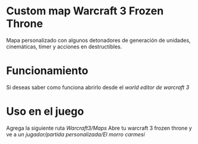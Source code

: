 # Custom map Warcraft 3 Frozen Throne
Mapa personalizado con algunos detonadores de generación de unidades, cinemáticas, timer y acciones en destructibles.
# Funcionamiento
Si deseas saber como funciona abrirlo desde el *world editor de warcraft 3*
# Uso en el juego
Agrega la siguiente ruta *Warcraft3/Maps*
Abre tu warcraft 3 frozen throne y ve a *un jugador/partida personalizada/El morro carmesí*

